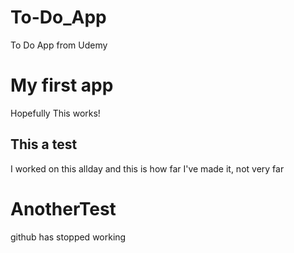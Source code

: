 # To-Do_App
To Do App from Udemy 
# My first app 
Hopefully This works!


## This a test 
I worked on this allday and this is how far I've made it, not very far 
# AnotherTest 
github has stopped working 